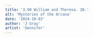 ```yaml
---
title: '3.90 William and Theresa. 30.'
alt: 'Mysteries of the Arcana'
date: '2024-10-03'
author: 'J Gray'
artist: 'Gennifer'
---
```

